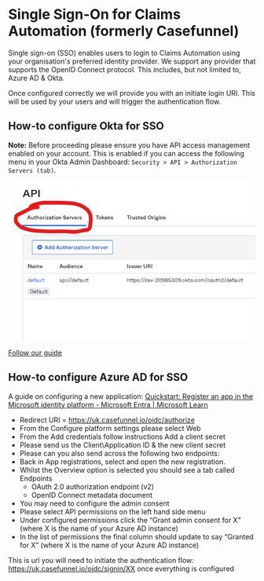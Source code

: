 # Single Sign-On for Claims Automation (formerly Casefunnel)
Single sign-on (SSO) enables users to login to Claims Automation using your organisation's preferred identity provider. We support any provider that supports the OpenID Connect protocol. This includes, but not limited to, Azure AD & Okta.

Once configured correctly we will provide you with an initiate login URI. This will be used by your users and will trigger the authentication flow.

## How-to configure Okta for SSO
**Note:** Before proceeding please ensure you have API access management enabled on your account. This is enabled if you can access the following menu in your Okta Admin Dashboard: `Security > API > Authorization Servers (tab)`.

![API setting page showing Authorization Servers page](Okta/Okta-API-AuthServer-Option.png)

[Follow our guide](Okta/Okta.md)

## How-to configure Azure AD for SSO
A guide on configuring a new application: [Quickstart: Register an app in the Microsoft identity platform - Microsoft Entra | Microsoft Learn](https://learn.microsoft.com/en-us/azure/active-directory/develop/quickstart-register-app)
*	Redirect URI = https://uk.casefunnel.io/oidc/authorize
*	From the Configure platform settings please select Web
*	From the Add credentials follow instructions Add a client secret
*	Please send us the Client\Application ID & the new client secret
*	Please can you also send across the following two endpoints:
  *	Back in App registrations, select and open the new registration.
  * Whilst the Overview option is selected you should see a tab called Endpoints
    *	OAuth 2.0 authorization endpoint (v2)
    *	OpenID Connect metadata document
*	You may need to configure the admin consent
*	Please select API permissions on the left hand side menu
*	Under configured permissions click the “Grant admin consent for X” (where X is the name of your Azure AD instance)
*	In the list of permissions the final column should update to say “Granted for X” (where X is the name of your Azure AD instance)

This is url you will need to initiate the authentication flow: https://uk.casefunnel.io/oidc/signin/XX once everything is configured
